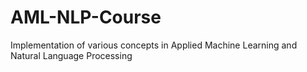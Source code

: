 # AML-NLP-Course
Implementation of various concepts in Applied Machine Learning and Natural Language Processing
